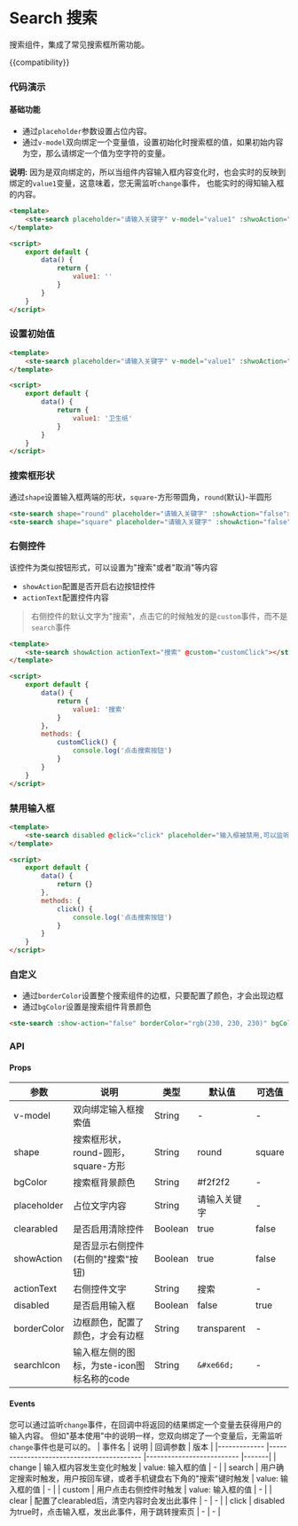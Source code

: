 # Search 搜索
搜索组件，集成了常见搜索框所需功能。

{{compatibility}}

### 代码演示
#### 基础功能
- 通过`placeholder`参数设置占位内容。
- 通过`v-model`双向绑定一个变量值，设置初始化时搜索框的值，如果初始内容为空，那么请绑定一个值为空字符的变量。

**说明:** 因为是双向绑定的，所以当组件内容输入框内容变化时，也会实时的反映到绑定的`value1`变量，这意味着，您无需监听`change`事件， 也能实时的得知输入框的内容。

```html
<template>
	<ste-search placeholder="请输入关键字" v-model="value1" :shwoAction="false"></ste-search>
</template>

<script>
	export default {
		data() {
			return {
				value1: ''
			}
		}
	}
</script>
```

### 设置初始值
```html
<template>
	<ste-search placeholder="请输入关键字" v-model="value1" :shwoAction="false"></ste-search>
</template>

<script>
	export default {
		data() {
			return {
				value1: '卫生纸'
			}
		}
	}
</script>
```

### 搜索框形状
通过`shape`设置输入框两端的形状，`square`-方形带圆角，`round`(默认)-半圆形
```html
<ste-search shape="round" placeholder="请输入关键字" :showAction="false"></ste-search>
<ste-search shape="square" placeholder="请输入关键字" :showAction="false"></ste-search>
```


### 右侧控件
该控件为类似按钮形式，可以设置为"搜索"或者"取消"等内容
- `showAction`配置是否开启右边按钮控件
- `actionText`配置控件内容

> 右侧控件的默认文字为"搜索"，点击它的时候触发的是`custom`事件，而不是`search`事件

```html
<template>
	<ste-search showAction actionText="搜索" @custom="customClick"></ste-search>
</template>

<script>
	export default {
		data() {
			return {
				value1: '搜索'
			}
		}，
		methods: {
			customClick() {
				console.log('点击搜索按钮')
			}
		}
	}
</script>
```

### 禁用输入框
```html
<template>
	<ste-search disabled @click="click" placeholder="输入框被禁用,可以监听点击事件进行跳转" :showAction="false"></ste-search>
</template>

<script>
	export default {
		data() {
			return {}
		},
		methods: {
			click() {
				console.log('点击搜索按钮')
			}
		}
	}
</script>
```

### 自定义
- 通过`borderColor`设置整个搜索组件的边框，只要配置了颜色，才会出现边框
- 通过`bgColor`设置是搜索组件背景颜色
```html
<ste-search :show-action="false" borderColor="rgb(230, 230, 230)" bgColor="#fff"></ste-search>
```

### API
#### Props
| 参数			| 说明										| 类型		| 默认值			| 可选值	|
|---			|---										|---		|---			|---	|
| v-model		| 双向绑定输入框搜索值							| String	| -				| -		|
| shape			| 搜索框形状，round-圆形，square-方形			| String	| round			| square|
| bgColor		| 搜索框背景颜色								| String	| #f2f2f2		| -		|
| placeholder	| 占位文字内容								| String	| 请输入关键字	| -		|
| clearabled	| 是否启用清除控件							| Boolean	| true			| false	|
| showAction	| 是否显示右侧控件(右侧的"搜索"按钮)			| Boolean	| true			| false	|
| actionText	| 右侧控件文字								| String	| 搜索			| -		|
| disabled		| 是否启用输入框								| Boolean	| false			| true	|
| borderColor	| 边框颜色，配置了颜色，才会有边框				| String	| transparent	| -		|
| searchIcon	| 输入框左侧的图标，为ste-icon图标名称的code	| String	|`&#xe66d;`		| -		|


#### Events
您可以通过监听`change`事件，在回调中将返回的结果绑定一个变量去获得用户的输入内容。
但如"基本使用"中的说明一样，您双向绑定了一个变量后，无需监听`change`事件也是可以的。
| 事件名		| 说明															| 回调参数					| 版本	|
|-------------	|------------------------------------------						|--------------------------	|-------|
| change		| 输入框内容发生变化时触发											| value: 输入框的值			| -		|
| search		| 用户确定搜索时触发，用户按回车键，或者手机键盘右下角的"搜索"键时触发	| value: 输入框的值			| -		|
| custom		| 用户点击右侧控件时触发											| value: 输入框的值			| -		|
| clear			| 配置了clearabled后，清空内容时会发出此事件						| -							| -		|
| click			| disabled为true时，点击输入框，发出此事件，用于跳转搜索页			| -							| -		|


